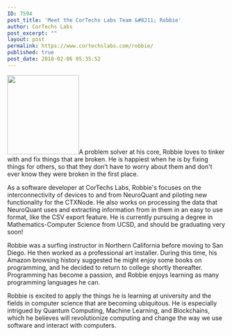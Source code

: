 ```yaml
---
ID: 7594
post_title: 'Meet the CorTechs Labs Team &#8211; Robbie'
author: CorTechs Labs
post_excerpt: ""
layout: post
permalink: https://www.cortechslabs.com/robbie/
published: true
post_date: 2018-02-06 05:35:52
---
```

<p style="text-align: left;"><a href="https://www.cortechslabs.com/wp-content/uploads/2018/01/robbie.jpg"><img class=" wp-image-7595 alignright" src="https://www.cortechslabs.com/wp-content/uploads/2018/01/robbie.jpg" alt="" width="165" height="182" /></a>A problem solver at his core, Robbie loves to tinker with and fix things that are broken. He is happiest when he is by fixing things for others, so that they don’t have to worry about them and don't ever know they were broken in the first place.</p>
As a software developer at CorTechs Labs, Robbie's focuses on the interconnectivity of devices to and from NeuroQuant and piloting new functionality for the CTXNode. He also works on processing the data that NeuroQuant uses and extracting information from in them in an easy to use format, like the CSV export feature. He is currently pursuing a degree in Mathematics-Computer Science from UCSD, and should be graduating very soon!

Robbie was a surfing instructor in Northern California before moving to San Diego. He then worked as a professional art installer. During this time, his Amazon browsing history suggested he might enjoy some books on programming, and he decided to return to college shortly thereafter. Programming has become a passion, and Robbie enjoys learning as many programming languages he can.

Robbie is excited to apply the things he is learning at university and the fields in computer science that are becoming ubiquitous. He is especially intrigued by Quantum Computing, Machine Learning, and Blockchains, which he believes will revolutionize computing and change the way we use software and interact with computers.